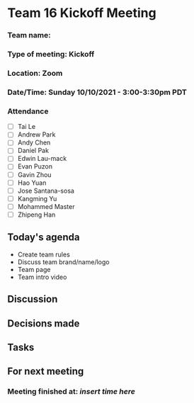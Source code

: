# Team 16 Kickoff Meeting

### Team name: 
### Type of meeting: Kickoff
### Location: Zoom
### Date/Time: Sunday 10/10/2021 - 3:00-3:30pm PDT

### Attendance
- [ ] Tai Le
- [ ] Andrew Park
- [ ] Andy Chen
- [ ] Daniel Pak
- [ ] Edwin Lau-mack
- [ ] Evan Puzon
- [ ] Gavin Zhou
- [ ] Hao Yuan
- [ ] Jose Santana-sosa
- [ ] Kangming Yu
- [ ] Mohammed Master
- [ ] Zhipeng Han

## Today's agenda
- Create team rules
- Discuss team brand/name/logo
- Team page
- Team intro video
  
## Discussion

## Decisions made

## Tasks

## For next meeting

### Meeting finished at: *insert time here*

